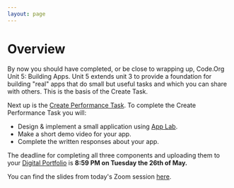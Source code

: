 ```yaml
---
layout: page
---
```


# Overview

By now you should have completed, or be close to wrapping up, Code.Org Unit 5: Building Apps. Unit 5 extends unit 3 to provide a foundation for building "real" apps that do small but useful tasks and which you can share with others. This is the basis of the Create Task.

Next up is the [Create Performance Task][ct]. To complete the Create Performance Task you will:
* Design & implement a small application using [App Lab][applab].
* Make a short demo video for your app.
* Complete the written responses about your app.

The deadline for completing all three components and uploading them to your [Digital Portfolio][dp] is **8:59 PM on Tuesday the 26th of May.**

You can find the slides from today's Zoom session [here][slides].

<!-- Pull in repostitory-scope variables from _data/page.yml -->
[applab]: <https://studio.code.org/projects/applab>
[ct]: <https://studio.code.org/s/csp-create-2019/stage/1/puzzle/1/>
[dp]: <italportfolio.collegeboard.org>
[slides]: <https://docs.google.com/presentation/d/1XYeAhlZv82mvpylUO80X8LLqvVFxEA-ioL3OrP97B8k/edit?usp=sharing>
